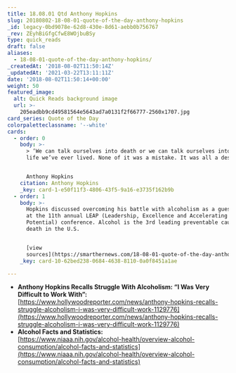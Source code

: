 ```yaml
---
title: 18.08.01 Qtd Anthony Hopkins
slug: 20180802-18-08-01-quote-of-the-day-anthony-hopkins
_id: legacy-0bd9078e-62d8-430e-8d61-aebb0b756767
_rev: ZEyhBiGfgCfwE8WOjbuBSy
type: quick_reads
draft: false
aliases:
  - 18-08-01-quote-of-the-day-anthony-hopkins/
_createdAt: '2018-08-02T11:50:14Z'
_updatedAt: '2021-03-22T13:11:11Z'
date: '2018-08-02T11:50:14+00:00'
weight: 50
featured_image:
  alt: Quick Reads background image
  url: >-
    205eadbb9cd49581564e5643ad7a0131f2f66777-2560x1707.jpg
card_series: Quote of the Day
colorpaletteclassname: '--white'
cards:
  - order: 0
    body: >-
      > ‘We can talk ourselves into death or we can talk ourselves into the best
      life we’ve ever lived. None of it was a mistake. It was all a destiny.”


      Anthony Hopkins
    citation: Anthony Hopkins
    _key: card-1-e50f11f3-4806-43f5-9a16-e3735f162b9b
  - order: 1
    body: >-
      Hopkins discussed overcoming his battle with alcoholism as a guest speaker
      at the 11th annual LEAP (Leadership, Excellence and Accelerating Your
      Potential) conference. Alcohol is the 3rd leading preventable cause of
      death in the U.S.


      [view
      sources](https://smarthernews.com/18-08-01-quote-of-the-day-anthony-hopkins/)
    _key: card-10-62bed238-0684-4638-8110-0a0f8451a1ae

---
```

* **Anthony Hopkins Recalls Struggle With Alcoholism: “I Was Very Difficult to Work With”:** [https://www.hollywoodreporter.com/news/anthony-hopkins-recalls-struggle-alcoholism-i-was-very-difficult-work-1129776](https://www.hollywoodreporter.com/news/anthony-hopkins-recalls-struggle-alcoholism-i-was-very-difficult-work-1129776)
* **Alcohol Facts and Statistics:**  
[https://www.niaaa.nih.gov/alcohol-health/overview-alcohol-consumption/alcohol-facts-and-statistics](https://www.niaaa.nih.gov/alcohol-health/overview-alcohol-consumption/alcohol-facts-and-statistics)